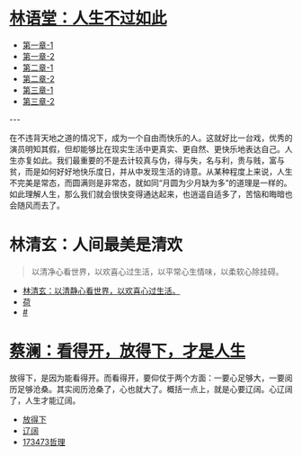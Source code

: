 <link href="../../css/style.css" rel="stylesheet" type="text/css" />

# [林语堂：人生不过如此](http://m.99csw.com/book/420/)

<div class="pages">

- [第一章-1](http://m.99csw.com/book/420/14989.html)
- [第一章-2](http://m.99csw.com/book/420/14990.html)
- [第二章-1](http://m.99csw.com/book/420/14991.html)
- [第二章-2](http://m.99csw.com/book/420/14992.html)
- [第三章-1](http://m.99csw.com/book/420/14993.html)
- [第三章-2](http://m.99csw.com/book/420/14994.html)

</div>

<span class="r">---

<div class="p">

<span class="wavy">在不违背天地之道的情况下，成为一个自由而快乐的人。这就好比一台戏，优秀的演员明知其假，但却能够比在现实生活中更真实、更自然、更快乐地表达自己。人生亦复如此。我们最重要的不是去计较真与伪，得与失，名与利，贵与贱，富与贫，而是如何好好地快乐度日，并从中发现生活的诗意。从某种程度上来说，人生不完美是常态，而圆满则是非常态，就如同“月圆为少月缺为多”的道理是一样的。如此理解人生，那么我们就会很快变得通达起来，也逍遥自适多了，苦恼和晦暗也会随风而去了。

</div>

<div style='page-break-after:always;'></div>

# 林清玄：人间最美是清欢

> <span class="wavy">以清净心看世界，以欢喜心过生活，以平常心生情味，以柔软心除挂碍。

- [林清玄：以清静心看世界，以欢喜心过生活。](http://m.99csw.com/book/420/1499.html)
- [荷](http://m.99csw.com/book/420/1499.html)
- [#](http://m.99csw.com/book/420/1499.html)

<div style='page-break-after:always;'></div>

# [蔡澜：看得开，放得下，才是人生](#)

<div class="p">

<span class="wavy">放得下，是因为能看得开。而看得开，要仰仗于两个方面：一要心足够大，一要阅历足够沧桑。其实阅历沧桑了，心也就大了。概括一点上，就是心要辽阔。心辽阔了，人生才能辽阔。

</div>

- [放得下](http://blog.sina.cn/dpool/blog/s/blog_5fc8cfd70102xeh8.html)
- [辽阔](http://m.99csw.com/book/420/1499.html)
- [173473哲理](http://m.99csw.com/book/420/1499.html)

